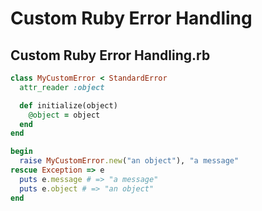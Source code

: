 # Custom Ruby Error Handling

## Custom Ruby Error Handling.rb

```ruby
class MyCustomError < StandardError
  attr_reader :object

  def initialize(object)
    @object = object
  end
end

begin
  raise MyCustomError.new("an object"), "a message"
rescue Exception => e
  puts e.message # => "a message"
  puts e.object # => "an object"
end
```


